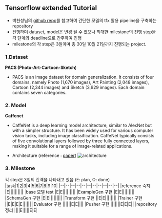 
## Tensorflow extended Tutorial 

- 박찬성님의 [github repo](https://github.com/deep-diver/semantic-segmentation-ml-pipeline)를 
참고하여 간단한 모델의 tfx 활용 pipeline을 구축하는 repository
- 진행하며 dataset, model은 변경 될 수 있으나 최대한 milestone의 진행 step을 각 단계의 deadline으로 간주하여 진행
- milestone의 각 step은 3일이며 총 30일 10월 21일까지 진행되는 project.

### 1.Dataset 
**PACS (Photo-Art-Cartoon-Sketch)**
- PACS is an image dataset for domain generalization. It consists of four domains, namely Photo (1,670 images), Art Painting (2,048 images), Cartoon (2,344 images) and Sketch (3,929 images). Each domain contains seven categories.

### 2. Model
**Caffenet**
- CaffeNet is a deep learning model architecture, similar to AlexNet but with a simpler structure. It has been widely used for various computer vision tasks, including image classification. CaffeNet typically consists of five convolutional layers followed by three fully connected layers, making it suitable for a range of image-related applications.
  
- Architecture (reference : [paper](https://www.aimsciences.org/article/doi/10.3934/mfc.2018008))
![architecture](https://www.researchgate.net/profile/Zhuwei-Qin/publication/325174710/figure/fig1/AS:844228066308096@1578291064136/CaffeNet-architecture.png)


### 3. Milestone
각 step은 3일의 간격을 나타내고 있음
(E: plan, O: done)
|task|1|2|3|4|5|6|7|8|9|10|
|--|--|--|--|--|--|--|--|--|--|--|
|reference 숙지 |E||||||||||
|base 모델 test |E|E|||||||||
|ExampleGen 구현 |E|E|||||||||
|SchemaGen 구현 |E|E|||||||||
|Transform 구현 ||E|E||||||||
|Trainer 구현 ||E|E|E|E||||||
|Evaluator 구현 ||||||E|E||||
|Pusher 구현 |||||||E|E|E||
|repository 정리 ||||E|||||E|E|


    
